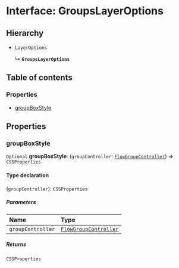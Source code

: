 # Interface: GroupsLayerOptions

## Hierarchy

* `LayerOptions`

  ↳ **`GroupsLayerOptions`**

## Table of contents

### Properties

* [groupBoxStyle](/auto-docs/group-plugin/interfaces/GroupsLayerOptions.md#groupboxstyle)

## Properties

### groupBoxStyle

`Optional` **groupBoxStyle**: (`groupController`: [`FlowGroupController`](/auto-docs/group-plugin/classes/FlowGroupController.md)) => `CSSProperties`

#### Type declaration

(`groupController`): `CSSProperties`

##### Parameters

| Name | Type |
| :------ | :------ |
| `groupController` | [`FlowGroupController`](/auto-docs/group-plugin/classes/FlowGroupController.md) |

##### Returns

`CSSProperties`
